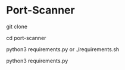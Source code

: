 # Port-Scanner



git clone 

cd port-scanner

python3 requirements.py or ./requirements.sh

python3 requirements.py
